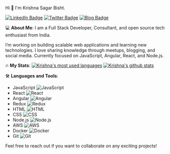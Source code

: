 Hi 👋 I'm Krishna Sagar Bisht.

[![LinkedIn Badge](https://img.shields.io/badge/-LinkedIn-blue)](https://www.linkedin.com/in/your-linkedin-profile)
[![Twitter Badge](https://img.shields.io/badge/-Twitter-blue)](https://twitter.com/your-twitter-handle)
[![Blog Badge](https://img.shields.io/badge/-Blog-orange)](https://your-blog-url)

💻 **About Me**:
I am a Full Stack Developer, Consultant, and open source tech enthusiast from India.

I’m working on building scalable web applications and learning new technologies.
I love sharing knowledge through meetups, blogging, and social media.
Currently focused on JavaScript, Angular, React, and Node.js.

🔥 **My Stats**:
[![Krishna's most used languages](https://github-readme-stats.vercel.app/api/top-langs/?username=your-github-username)](https://github.com/your-github-username/github-readme-stats)
[![Krishna's github stats](https://github-readme-stats.vercel.app/api?username=your-github-username&show_icons=true)](https://github.com/your-github-username/github-readme-stats)

🛠️ **Languages and Tools**:
- JavaScript  ![JavaScript](https://img.shields.io/badge/-JavaScript-yellow)
- React  ![React](https://img.shields.io/badge/-React-blue)
- Angular  ![Angular](https://img.shields.io/badge/-Angular-red)
- Redux  ![Redux](https://img.shields.io/badge/-Redux-purple)
- HTML  ![HTML](https://img.shields.io/badge/-HTML-orange)
- CSS  ![CSS](https://img.shields.io/badge/-CSS-blue)
- Node.js  ![Node.js](https://img.shields.io/badge/-Node.js-green)
- AWS  ![AWS](https://img.shields.io/badge/-AWS-orange)
- Docker  ![Docker](https://img.shields.io/badge/-Docker-blue)
- Git  ![Git](https://img.shields.io/badge/-Git-red)

Feel free to reach out if you want to collaborate on any exciting projects!
